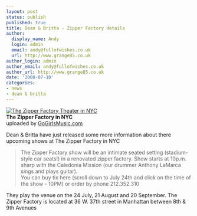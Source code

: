 ```yaml
---
layout: post
status: publish
published: true
title: Dean & Britta - Zipper Factory details
author:
  display_name: Andy
  login: admin
  email: andy@fullofwishes.co.uk
  url: http://www.grange85.co.uk
author_login: admin
author_email: andy@fullofwishes.co.uk
author_url: http://www.grange85.co.uk
date: '2008-07-10'
categories:
- news
- dean & britta
---
```

<div class="imagebox-a"><a href="http://www.flickr.com/photos/gogirlsmusic/2571517696/" title="Photo Sharing"><img src="https://farm4.static.flickr.com/3148/2571517696_aa74bef2f1_m.jpg" alt="The Zipper Factory Theater in NYC" /></a><br/><strong>The Zipper Factory in NYC</strong><br/>uploaded by <a href="http://www.flickr.com/people/gogirlsmusic/">GoGirlsMusic.com</a></div>
<p>Dean & Britta have just released some more information about there upcoming shows at The Zipper Factory in NYC</p>
<blockquote><p>The Zipper Factory show will be an intimate seated setting (stadium-style car seats!) in a renovated zipper factory. Show starts at 10p.m. sharp with the Caledonia Mission (our drummer Anthony LaMarca sings and plays guitar).<br />
You can buy tix here (scroll down to July 24th and click on the time of the show - 10PM)    or order by phone 212.352.310</p></blockquote>
<p>They play the venue on the 24 July, 21 August and 20 September. The Zipper Factory is located at 36 W. 37th street in Manhattan between 8th & 9th Avenues</p>
<p><br clear="right"/></p>
